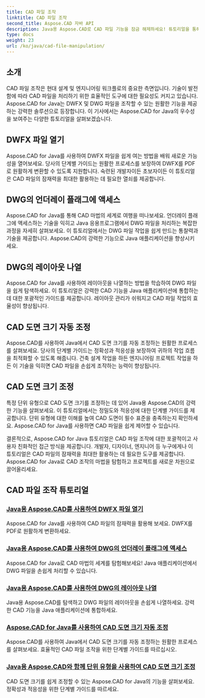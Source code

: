 ```yaml
---
title: CAD 파일 조작
linktitle: CAD 파일 조작
second_title: Aspose.CAD 자바 API
description: Java용 Aspose.CAD로 CAD 파일 기능을 잠금 해제하세요! 튜토리얼을 통해 DWFX를 PDF로 변환하고, DWG 플래그에 액세스하고, 레이아웃을 나열하고, 크기를 자동 조정하세요.
type: docs
weight: 23
url: /ko/java/cad-file-manipulation/
---
```


## 소개

CAD 파일 조작은 현대 설계 및 엔지니어링 워크플로의 중요한 측면입니다. 기술이 발전함에 따라 CAD 파일을 처리하기 위한 효율적인 도구에 대한 필요성도 커지고 있습니다. Aspose.CAD for Java는 DWFX 및 DWG 파일을 조작할 수 있는 원활한 기능을 제공하는 강력한 솔루션으로 등장합니다. 이 기사에서는 Aspose.CAD for Java의 우수성을 보여주는 다양한 튜토리얼을 살펴보겠습니다.

## DWFX 파일 열기

Aspose.CAD for Java를 사용하여 DWFX 파일을 쉽게 여는 방법을 배워 새로운 가능성을 열어보세요. 당사의 단계별 가이드는 원활한 프로세스를 보장하여 DWFX를 PDF로 원활하게 변환할 수 있도록 지원합니다. 숙련된 개발자이든 초보자이든 이 튜토리얼은 CAD 파일의 잠재력을 최대한 활용하는 데 필요한 열쇠를 제공합니다.

## DWG의 언더레이 플래그에 액세스

Aspose.CAD for Java를 통해 CAD 마법의 세계로 여행을 떠나보세요. 언더레이 플래그에 액세스하는 기술을 익히고 Java 응용프로그램에서 DWG 파일을 처리하는 복잡한 과정을 자세히 살펴보세요. 이 튜토리얼에서는 DWG 파일 작업을 쉽게 만드는 통찰력과 기술을 제공합니다. Aspose.CAD의 강력한 기능으로 Java 애플리케이션을 향상시키세요.

## DWG의 레이아웃 나열

Aspose.CAD for Java를 사용하여 레이아웃을 나열하는 방법을 학습하여 DWG 파일을 쉽게 탐색하세요. 이 튜토리얼은 강력한 CAD 기능을 Java 애플리케이션에 통합하는 데 대한 포괄적인 가이드를 제공합니다. 레이아웃 관리가 쉬워지고 CAD 파일 작업의 효율성이 향상됩니다.

## CAD 도면 크기 자동 조정

Aspose.CAD를 사용하여 Java에서 CAD 도면 크기를 자동 조정하는 원활한 프로세스를 살펴보세요. 당사의 단계별 가이드는 정확성과 적응성을 보장하여 귀하의 작업 흐름을 최적화할 수 있도록 해줍니다. 건축 설계 작업을 하든 엔지니어링 프로젝트 작업을 하든 이 기술을 익히면 CAD 파일을 손쉽게 조작하는 능력이 향상됩니다.

## CAD 도면 크기 조정

특정 단위 유형으로 CAD 도면 크기를 조정하는 데 있어 Java용 Aspose.CAD의 강력한 기능을 살펴보세요. 이 튜토리얼에서는 정밀도와 적응성에 대한 단계별 가이드를 제공합니다. 단위 유형에 대한 이해를 높여 CAD 도면이 필수 표준을 충족하는지 확인하세요. Aspose.CAD for Java를 사용하면 CAD 파일을 쉽게 제어할 수 있습니다.

결론적으로, Aspose.CAD for Java 튜토리얼은 CAD 파일 조작에 대한 포괄적이고 사용자 친화적인 접근 방식을 제공합니다. 개발자, 디자이너, 엔지니어 등 누구에게나 이 튜토리얼은 CAD 파일의 잠재력을 최대한 활용하는 데 필요한 도구를 제공합니다. Aspose.CAD for Java로 CAD 조작의 마법을 탐험하고 프로젝트를 새로운 차원으로 끌어올리세요.
## CAD 파일 조작 튜토리얼
### [Java용 Aspose.CAD를 사용하여 DWFX 파일 열기](./open-dwfx-file/)
Aspose.CAD for Java를 사용하여 CAD 파일의 잠재력을 활용해 보세요. DWFX를 PDF로 원활하게 변환하세요.
### [Java용 Aspose.CAD를 사용하여 DWG의 언더레이 플래그에 액세스](./accessing-underlay-flags-of-dwg/)
Aspose.CAD for Java로 CAD 마법의 세계를 탐험해보세요! Java 애플리케이션에서 DWG 파일을 손쉽게 처리할 수 있습니다.
### [Java용 Aspose.CAD를 사용하여 DWG의 레이아웃 나열](./list-layouts-in-dwg/)
Java용 Aspose.CAD를 탐색하고 DWG 파일의 레이아웃을 손쉽게 나열하세요. 강력한 CAD 기능을 Java 애플리케이션에 통합하세요.
### [Aspose.CAD for Java를 사용하여 CAD 도면 크기 자동 조정](./auto-adjusting-cad-drawing-size/)
Aspose.CAD를 사용하여 Java에서 CAD 도면 크기를 자동 조정하는 원활한 프로세스를 살펴보세요. 효율적인 CAD 파일 조작을 위한 단계별 가이드를 따르십시오.
### [Java용 Aspose.CAD와 함께 단위 유형을 사용하여 CAD 도면 크기 조정](./adjusting-cad-drawing-size-using-unit-type/)
CAD 도면 크기를 쉽게 조정할 수 있는 Aspose.CAD for Java의 기능을 살펴보세요. 정확성과 적응성을 위한 단계별 가이드를 따르세요.